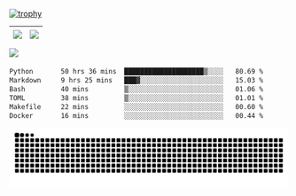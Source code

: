 [![trophy](https://github-profile-trophy.vercel.app/?username=ocss884&column=7)](https://github.com/ocss884)

| <img align="center" src="https://github-readme-stats.vercel.app/api?username=ocss884&show_icons=true&hide_border=true" /> | <img align="center" src="https://github-readme-streak-stats.herokuapp.com?user=ocss884&hide_border=true&date_format=M%20j%5B%2C%20Y%5D&ring=7EDDCF&fire=7EDDCF" /> |
| ------------------------------------------------------------ | ------------------------------------------------------------ |

![](https://komarev.com/ghpvc/?username=ocss884&color=brightgreen)

<!--START_SECTION:waka-->

```text
Python       50 hrs 36 mins  ████████████████████▒░░░░   80.69 %
Markdown     9 hrs 25 mins   ███▓░░░░░░░░░░░░░░░░░░░░░   15.03 %
Bash         40 mins         ▒░░░░░░░░░░░░░░░░░░░░░░░░   01.06 %
TOML         38 mins         ▒░░░░░░░░░░░░░░░░░░░░░░░░   01.01 %
Makefile     22 mins         ░░░░░░░░░░░░░░░░░░░░░░░░░   00.60 %
Docker       16 mins         ░░░░░░░░░░░░░░░░░░░░░░░░░   00.44 %
```

<!--END_SECTION:waka-->

<p align="center">
   <img src="https://github.com/ocss884/ocss884/blob/output/github-snake.svg" alt="snake">
</p>
